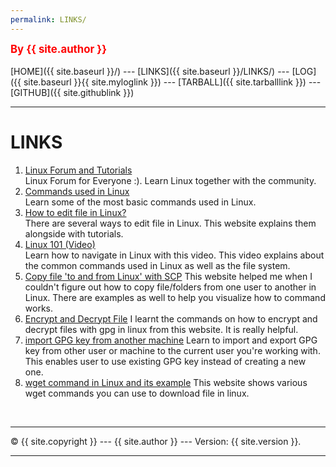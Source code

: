 ```yaml
---
permalink: LINKS/
---
```


<span style="color:red; font-weight:bold; font-size:larger;">By {{ site.author }}</span>
<br><br>
[HOME]({{ site.baseurl }}/) ---
[LINKS]({{ site.baseurl }}/LINKS/) ---
[LOG]({{ site.baseurl }}{{ site.myloglink }}) ---
[TARBALL]({{ site.tarballlink }}) ---
[GITHUB]({{ site.githublink }})
<br>

<hr>

# LINKS

1. [Linux Forum and Tutorials](https://www.linux.org/)<br>
   Linux Forum for Everyone :). Learn Linux together with the community.
2. [Commands used in Linux](https://hackr.io/blog/basic-linux-commands)<br>
   Learn some of the most basic commands used in Linux.
3. [How to edit file in Linux?](https://www.javatpoint.com/linux-edit-file)<br>
There are several ways to edit file in Linux. This website explains them alongside with tutorials.
4. [Linux 101 (Video)](https://www.youtube.com/watch?v=nLDoUJYm0OI)<br>
Learn how to navigate in Linux with this video. This video explains about the common commands used in Linux as well as the file system.
5. [Copy file 'to and from Linux' with SCP](https://phoenixnap.com/kb/linux-scp-command)
This website helped me when I couldn't figure out how to copy file/folders from one user to another in Linux. There are examples as well to help you visualize how to command works.
6. [Encrypt and Decrypt File](https://www.howtogeek.com/427982/how-to-encrypt-and-decrypt-files-with-gpg-on-linux/)
I learnt the commands on how to encrypt and decrypt files with gpg in linux from this website. It is really helpful.
7. [import GPG key from another machine](https://makandracards.com/makandra-orga/37763-gpg-extract-private-key-and-import-on-different-machine)
Learn to import and export GPG key from other user or machine to the current user you're working with. This enables user to use existing GPG key instead of creating a new one.
8. [wget command in Linux and its example](https://linuxize.com/post/wget-command-examples/)
This website shows various wget commands you can use to download file in linux. 

<br>
<hr>
&copy; {{ site.copyright }} --- {{ site.author }} --- Version: {{ site.version }}.
<hr>
<br>
